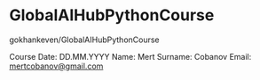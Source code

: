 # GlobalAIHubPythonCourse
gokhankeven/GlobalAIHubPythonCourse

Course Date: DD.MM.YYYY
Name: Mert
Surname: Cobanov
Email: mertcobanov@gmail.com
